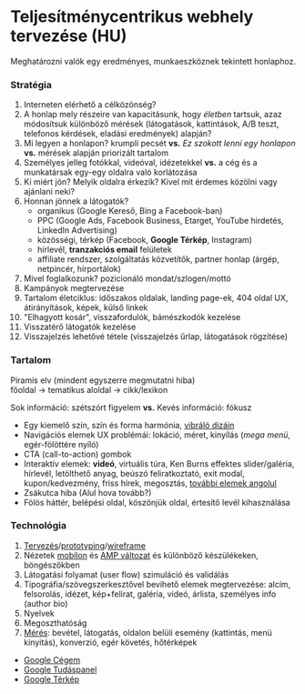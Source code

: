 # Teljesítménycentrikus webhely tervezése (HU)

Meghatározni valók egy eredményes, munkaeszköznek tekintett honlaphoz.

### Stratégia

1. Interneten elérhető a célközönség?
1. A honlap mely részeire van kapacitásunk, hogy *életben* tartsuk, azaz módosítsuk különböző mérések
   (látogatások, kattintások, A/B teszt, telefonos kérdések, eladási eredmények) alapján?
1. Mi legyen a honlapon? krumpli pecsét **vs.** *Ez szokott lenni egy honlapon*
   **vs.** mérések alapján priorizált tartalom
1. Személyes jelleg fotókkal, videóval, idézetekkel
   **vs.** a cég és a munkatársak egy-egy oldalra való korlátozása
1. Ki miért jön? Melyik oldalra érkezik? Kivel mit érdemes közölni vagy ajánlani neki?
1. Honnan jönnek a látogatók?
    - organikus (Google Kereső, Bing a Facebook-ban)
    - PPC (Google Ads, Facebook Business, Etarget, YouTube hirdetés, LinkedIn Advertising)
    - közösségi, térkép (Facebook, **Google Térkép**, Instagram)
    - hírlevél, **tranzakciós email** felületek
    - affiliate rendszer, szolgáltatás közvetítők, partner honlap (árgép, netpincér, hírportálok)
1. Mivel foglalkozunk? pozicionáló mondat/szlogen/mottó
1. Kampányok megtervezése
1. Tartalom életciklus: időszakos oldalak, landing page-ek, 404 oldal UX, átirányítások, képek, külső linkek
1. "Elhagyott kosár", visszafordulók, bámészkodók kezelése
1. Visszatérő látogatók kezelése
1. Visszajelzés lehetővé tétele (visszajelzés űrlap, látogatások rögzítése)

### Tartalom

Piramis elv (mindent egyszerre megmutatni hiba)  
főoldal → tematikus aloldal → cikk/lexikon

Sok információ: szétszórt figyelem **vs.** Kevés információ: fókusz

- Egy kiemelő szín, szín és forma harmónia, [vibráló dizájn](https://hellobala.hu/)
- Navigációs elemek UX problémái: lokáció, méret, kinyílás (*mega menü*, egér-fölöttére nyíló)
- CTA (call-to-action) gombok
- Interaktív elemek: **videó**, virtuális túra, Ken Burns effektes slider/galéria,
  hírlevél, letölthető anyag, beúszó feliratkoztató, exit modal,
  kupon/kedvezmény, friss hírek, megosztás, [további elemek angolul](/webserver/Production-website.md#marketing)
- Zsákutca hiba (Alul hova tovább?)
- Fölös háttér, belépési oldal, köszönjük oldal, értesítő levél kihasználása

### Technológia

1. [Tervezés](https://www.figma.com/)/[prototyping](https://www.invisionapp.com/)/[wireframe](https://balsamiq.com/wireframes/)
1. Nézetek [mobilon](https://webmasters.googleblog.com/2018/03/rolling-out-mobile-first-indexing.html)
   és [AMP változat](https://support.google.com/google-ads/answer/7336292?hl=hu)
   és különböző készülékeken, böngészőkben
1. Látogatási folyamat (user flow) szimuláció és validálás
1. Tipográfia/szövegszerkesztővel bevihető elemek megtervezése:
   alcím, felsorolás, idézet, kép+felirat, galéria, videó, árlista, személyes info (author bio)
1. Nyelvek
1. Megoszthatóság
1. [Mérés](https://github.com/googleanalytics/autotrack):
   bevétel, látogatás, oldalon belüli esemény (kattintás, menü kinyitás), konverzió, egér követés, hőtérképek

- [Google Cégem](https://support.google.com/business/answer/7091)
- [Google Tudáspanel](https://support.google.com/business/answer/6331288)
- [Google Térkép](https://support.google.com/business/answer/6056435)

